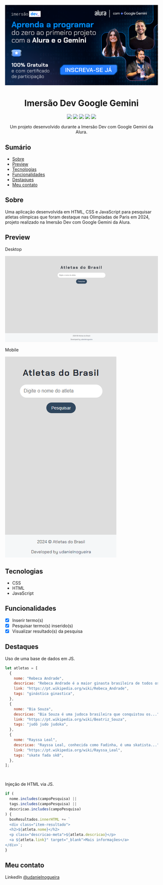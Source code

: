 <div align="center">
  <img src="./img/imersao-dev-google-gemini.webp">
  <h1>Imersão Dev Google Gemini</h1>
   <img src="https://img.shields.io/github/languages/count/udanielnogueira/imersao-dev-google-gemini">
  <img src="https://img.shields.io/github/languages/top/udanielnogueira/imersao-dev-google-gemini">
  <img src="https://img.shields.io/github/languages/code-size/udanielnogueira/imersao-dev-google-gemini">
  <img src="https://img.shields.io/github/last-commit/udanielnogueira/imersao-dev-google-gemini">
  <img src="https://img.shields.io/badge/responsive-yes-ff69b4">
  <p>Um projeto desenvolvido durante a Imersão Dev com Google Gemini da Alura.</p>
</div>

## Sumário

- [Sobre](#about)
- [Preview](#preview)
- [Tecnologias](#built-with)
- [Funcionalidades](#key-features)
- [Destaques](#highlights)
- [Meu contato](#contact)

<h2 id="about">Sobre</h2>

Uma aplicação desenvolvida em HTML, CSS e JavaScript para pesquisar atletas olímpicas que foram destaque nas Olimpíadas de Paris em 2024, projeto realizado na Imersão Dev com Google Gemini da Alura.

<h2 id="preview">Preview</h2>

Desktop

![Desktop Preview](./img/desktop-sreenshot.png "Desktop Preview")

Mobile

<img src="./img/mobile-screenshot.png">

<h2 id="built-with">Tecnologias</h2>

- CSS
- HTML
- JavaScript

<h2 id="key-features">Funcionalidades</h2>

- [x] Inserir termo(s)
- [x] Pesquisar termo(s) inserido(s)
- [x] Visualizar resultado(s) da pesquisa

<h2 id="highlights">Destaques</h2>

Uso de uma base de dados em JS.

```js
let atletas = [
  {
    nome: "Rebeca Andrade",
    descricao: "Rebeca Andrade é a maior ginasta brasileira de todos os...",
    link: "https://pt.wikipedia.org/wiki/Rebeca_Andrade",
    tags: "ginástica ginastica",
  },
  {
    nome: "Bia Souza",
    descricao: "Bia Souza é uma judoca brasileira que conquistou os...",
    link: "https://pt.wikipedia.org/wiki/Beatriz_Souza",
    tags: "judô judo judoka",
  },
  {
    nome: "Rayssa Leal",
    descricao: "Rayssa Leal, conhecida como Fadinha, é uma skatista...",
    link: "https://pt.wikipedia.org/wiki/Rayssa_Leal",
    tags: "skate fada sk8",
  },
];
```

<br>

Injeção de HTML via JS.

```js
if (
  nome.includes(campoPesquisa) ||
  tags.includes(campoPesquisa) ||
  descricao.includes(campoPesquisa)
) {
  boxResultados.innerHTML += `
  <div class="item-resultado">
  <h2>${atleta.nome}</h2>
  <p class="descricao-meta">${atleta.descricao}</p>
  <a ${atleta.link}" target="_blank">Mais informações</a>
</div>`;
}
```

<h2 id="contact">Meu contato</h2>

LinkedIn [@udanielnogueira](https://www.linkedin.com/in/udanielnogueira/)
